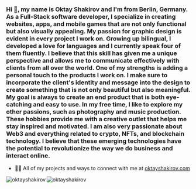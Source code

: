 <h3>Hi 👋, my name is Oktay Shakirov and I'm from Berlin, Germany. As a Full-Stack software developer, I specialize in creating websites, apps, and mobile games that are not only functional but also visually appealing. My passion for graphic design is evident in every project I work on. Growing up bilingual, I developed a love for languages and I currently speak four of them fluently. I believe that this skill has given me a unique perspective and allows me to communicate effectively with clients from all over the world. One of my strengths is adding a personal touch to the products I work on. I make sure to incorporate the client's identity and message into the design to create something that is not only beautiful but also meaningful. My goal is always to create an end product that is both eye-catching and easy to use. In my free time, I like to explore my other passions, such as photography and music production. These hobbies provide me with a creative outlet that helps me stay inspired and motivated. I am also very passionate about Web3 and everything related to crypto, NFTs, and blockchain technology. I believe that these emerging technologies have the potential to revolutionize the way we do business and interact online.</h3>


- 👨‍💻 All of my projects and ways to connect with me at [oktayshakirov.com](oktayshakirov.com)

<p><img align="left" src="https://github-readme-stats.vercel.app/api/top-langs?username=oktayshakirov&show_icons=true&locale=en&layout=compact" alt="oktayshakirov" /></p>
<p align="left"> <img src="https://komarev.com/ghpvc/?username=oktayshakirov&label=Profile%20views&color=0e75b6&style=flat" alt="oktayshakirov" /> </p>

